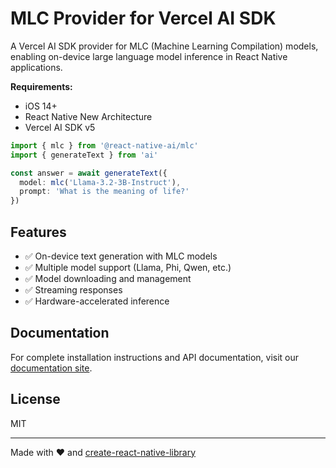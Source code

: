 # MLC Provider for Vercel AI SDK

A Vercel AI SDK provider for MLC (Machine Learning Compilation) models, enabling on-device large language model inference in React Native applications.

**Requirements:**

- iOS 14+
- React Native New Architecture
- Vercel AI SDK v5

```ts
import { mlc } from '@react-native-ai/mlc'
import { generateText } from 'ai'

const answer = await generateText({
  model: mlc('Llama-3.2-3B-Instruct'),
  prompt: 'What is the meaning of life?'
})
```

## Features

- ✅ On-device text generation with MLC models
- ✅ Multiple model support (Llama, Phi, Qwen, etc.)
- ✅ Model downloading and management
- ✅ Streaming responses
- ✅ Hardware-accelerated inference

## Documentation

For complete installation instructions and API documentation, visit our [documentation site](https://react-native-ai.com/docs/mlc).

## License

MIT

---

Made with ❤️ and [create-react-native-library](https://github.com/callstack/react-native-builder-bob)
